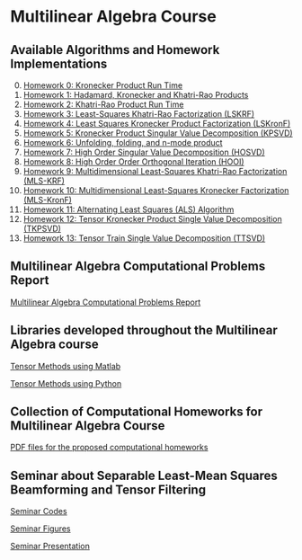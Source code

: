# Multilinear Algebra Course


## Available Algorithms and Homework Implementations
0. [Homework 0: Kronecker Product Run Time](https://github.com/KennethBenicio/MSc-Multilinear-Algebra/blob/master/MATLAB/homework0.m)
1. [Homework 1: Hadamard, Kronecker and Khatri-Rao Products](https://github.com/KennethBenicio/MSc-Multilinear-Algebra/blob/master/MATLAB/homework1.m)
2. [Homework 2: Khatri-Rao Product Run Time](https://github.com/KennethBenicio/MSc-Multilinear-Algebra/blob/master/MATLAB/homework2.m)
3. [Homework 3: Least-Squares Khatri-Rao Factorization (LSKRF)](https://github.com/KennethBenicio/MSc-Multilinear-Algebra/blob/master/MATLAB/homework3.m)
4. [Homework 4: Least Squares Kronecker Product Factorization (LSKronF)](https://github.com/KennethBenicio/MSc-Multilinear-Algebra/blob/master/MATLAB/homework4.m)
5. [Homework 5: Kronecker Product Singular Value Decomposition (KPSVD)](https://github.com/KennethBenicio/MSc-Multilinear-Algebra/blob/master/MATLAB/homework5.m)
6. [Homework 6: Unfolding, folding, and n-mode product](https://github.com/KennethBenicio/MSc-Multilinear-Algebra/blob/master/MATLAB/homework6.m)
7. [Homework 7: High Order Singular Value Decomposition (HOSVD)](https://github.com/KennethBenicio/MSc-Multilinear-Algebra/blob/master/MATLAB/homework7.m)
8. [Homework 8: High Order Order Orthogonal Iteration (HOOI)](https://github.com/KennethBenicio/MSc-Multilinear-Algebra/blob/master/MATLAB/homework8.m)
9. [Homework 9: Multidimensional Least-Squares Khatri-Rao Factorization
(MLS-KRF)](https://github.com/KennethBenicio/MSc-Multilinear-Algebra/blob/master/MATLAB/homework9.m)
10. [Homework 10: Multidimensional Least-Squares Kronecker Factorization
(MLS-KronF)](https://github.com/KennethBenicio/MSc-Multilinear-Algebra/blob/master/MATLAB/homework_10.m)
11. [Homework 11: Alternating Least Squares (ALS) Algorithm](https://github.com/KennethBenicio/MSc-Multilinear-Algebra/blob/master/MATLAB/homework_11.m)
12. [Homework 12: Tensor Kronecker Product Single Value Decomposition (TKPSVD)](https://github.com/KennethBenicio/MSc-Multilinear-Algebra/blob/master/MATLAB/homework_12.m)
13. [Homework 13: Tensor Train Single Value Decomposition (TTSVD)](https://github.com/KennethBenicio/MSc-Multilinear-Algebra/blob/master/MATLAB/homework_13.m)

## Multilinear Algebra Computational Problems Report
[Multilinear Algebra Computational Problems Report](https://github.com/KennethBenicio/MSc-Multilinear-Algebra/blob/master/Report/manuscript.pdf)

## Libraries developed throughout the Multilinear Algebra course

[Tensor Methods using Matlab](https://github.com/KennethBenicio/MSc-Multilinear-Algebra/blob/master/MATLAB/tensor.m)

[Tensor Methods using Python](https://github.com/KennethBenicio/MSc-Multilinear-Algebra/blob/master/Python/tensor.py)

## Collection of Computational Homeworks for Multilinear Algebra Course

[PDF files for the proposed computational homeworks](https://github.com/KennethBenicio/MSc-Multilinear-Algebra/tree/master/Homeworks)

## Seminar about Separable Least-Mean Squares Beamforming and Tensor Filtering

[Seminar Codes](https://github.com/KennethBenicio/MSc-Multilinear-Algebra/tree/master/Seminar/codes)

[Seminar Figures](https://github.com/KennethBenicio/MSc-Multilinear-Algebra/tree/master/Seminar/figs)

[Seminar Presentation](https://github.com/KennethBenicio/MSc-Multilinear-Algebra/tree/master/Seminar/manuscript.pdf)